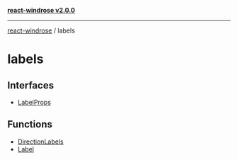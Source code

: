 [**react-windrose v2.0.0**](../README.md)

***

[react-windrose](../README.md) / labels

# labels

## Interfaces

- [LabelProps](interfaces/LabelProps.md)

## Functions

- [DirectionLabels](functions/DirectionLabels.md)
- [Label](functions/Label.md)
